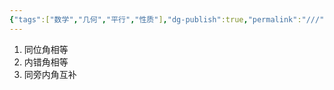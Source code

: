 ```yaml
---
{"tags":["数学","几何","平行","性质"],"dg-publish":true,"permalink":"///","dgPassFrontmatter":true}
---
```


1. 同位角相等
2. 内错角相等
3. 同旁内角互补